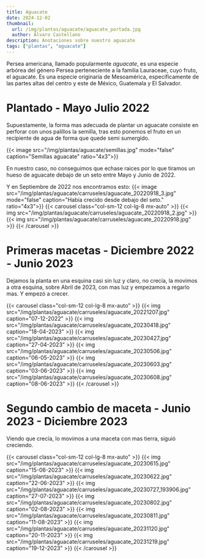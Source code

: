 ```yaml
---
title: Aguacate
date: 2024-12-02
thumbnail:
  url: /img/plantas/aguacate/aguacate_portada.jpg
  author: Álvaro Castellano
description: Anotaciones sobre nuestro aguacate
tags: ["plantas", "aguacate"]
---
```


Persea americana, llamado popularmente _aguacate_, es una especie arbórea del género Persea perteneciente a la familia Lauraceae, cuyo fruto, el aguacate. Es una especie originaria de Mesoamérica, específicamente de las partes altas del centro y este de México, Guatemala y El Salvador.

# Plantado - Mayo Julio 2022

Supuestamente, la forma mas adecuada de plantar un aguacate consiste en perforar con unos palillos la semilla, tras esto ponemos el fruto en un recipiente de agua de forma que quede semi sumergido.

{{< image src="/img/plantas/aguacate/semillas.jpg" mode="false" caption="Semillas aguacate" ratio="4x3">}}

En nuestro caso, no conseguimos que echase raices por lo que tiramos un hueso de aguacate debajo de un seto entre Mayo y Junio de 2022.

Y en Septiembre de 2022 nos encontramos esto:
{{< image src="/img/plantas/aguacate/carruseles/aguacate_20220918_3.jpg" mode="false" caption="Había crecido desde debajo del seto." ratio="4x3">}}
{{< carousel class="col-sm-12 col-lg-8 mx-auto" >}}
{{< img src="/img/plantas/aguacate/carruseles/aguacate_20220918_2.jpg" >}}
{{< img src="/img/plantas/aguacate/carruseles/aguacate_20220918.jpg" >}}
{{< /carousel >}}

# Primeras macetas - Diciembre 2022 - Junio 2023

Dejamos la planta en una esquina casi sin luz y claro, no crecía, la movimos a otra esquina, sobre Abril de 2023, con mas luz y empezamos a regarlo mas. Y empezó a crecer.

{{< carousel class="col-sm-12 col-lg-8 mx-auto" >}}
{{< img src="/img/plantas/aguacate/carruseles/aguacate_20221207.jpg" caption="07-12-2022" >}}
{{< img src="/img/plantas/aguacate/carruseles/aguacate_20230418.jpg" caption="18-04-2023" >}}
{{< img src="/img/plantas/aguacate/carruseles/aguacate_20230427.jpg" caption="27-04-2023" >}}
{{< img src="/img/plantas/aguacate/carruseles/aguacate_20230506.jpg" caption="06-05-2023" >}}
{{< img src="/img/plantas/aguacate/carruseles/aguacate_20230603.jpg" caption="03-06-2023" >}}
{{< img src="/img/plantas/aguacate/carruseles/aguacate_20230608.jpg" caption="08-06-2023" >}}
{{< /carousel >}}

# Segundo cambio de maceta - Junio 2023 - Diciembre 2023

Viendo que crecía, lo movimos a una maceta con mas tierra, siguió creciendo.

{{< carousel class="col-sm-12 col-lg-8 mx-auto" >}}
{{< img src="/img/plantas/aguacate/carruseles/aguacate_20230615.jpg" caption="15-06-2023" >}}
{{< img src="/img/plantas/aguacate/carruseles/aguacate_20230622.jpg" caption="22-06-2023" >}}
{{< img src="/img/plantas/aguacate/carruseles/aguacate_20230727_193906.jpg" caption="27-07-2023" >}}
{{< img src="/img/plantas/aguacate/carruseles/aguacate_20230802.jpg" caption="02-08-2023" >}}
{{< img src="/img/plantas/aguacate/carruseles/aguacate_20230811.jpg" caption="11-08-2023" >}}
{{< img src="/img/plantas/aguacate/carruseles/aguacate_20231120.jpg" caption="20-11-2023" >}}
{{< img src="/img/plantas/aguacate/carruseles/aguacate_20231219.jpg" caption="19-12-2023" >}}
{{< /carousel >}}
